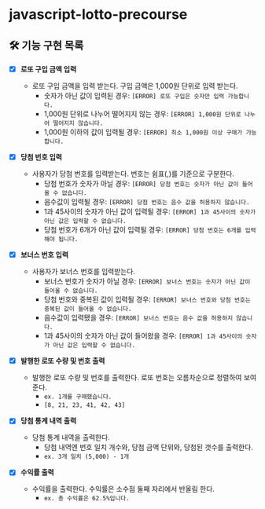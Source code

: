 # javascript-lotto-precourse

## 🛠️ 기능 구현 목록

- [x] **로또 구입 금액 입력**

  - 로또 구입 금액을 입력 받는다. 구입 금액은 1,000원 단위로 입력 받는다.
    - 숫자가 아닌 값이 입력된 경우: `[ERROR] 로또 구입은 숫자만 입력 가능합니다.`
    - 1,000원 단위로 나누어 떨어지지 않는 경우: `[ERROR] 1,000원 단위로 나누어 떨어지지 않습니다.`
    - 1,000원 이하의 값이 입력될 경우: `[ERROR] 최소 1,000원 이상 구매가 가능합니다.`

- [x] **당첨 번호 입력**

  - 사용자가 당첨 번호를 입력받는다. 번호는 쉼표(,)를 기준으로 구분한다.
    - 당첨 번호가 숫자가 아닐 경우: `[ERROR] 당첨 번호는 숫자가 아닌 값이 들어올 수 없습니다.`
    - 음수값이 입력될 경우: `[ERROR] 당첨 번호는 음수 값을 허용하지 않습니다.`
    - 1과 45사이의 숫자가 아닌 값이 입력될 경우: `[ERROR] 1과 45사이의 숫자가 아닌 값은 입력할 수 없습니다.`
    - 당첨 번호가 6개가 아닌 값이 입력될 경우: `[ERROR] 당첨 번호는 6개를 입력해야 됩니다.`

- [x] **보너스 번호 입력**

  - 사용자가 보너스 번호를 입력받는다. 
    - 보너스 번호가 숫자가 아닐 경우: `[ERROR] 보너스 번호는 숫자가 아닌 값이 들어올 수 없습니다.`
    - 당첨 번호와 중복된 값이 입력될 경우: `[ERROR] 보너스 번호와 당첨 번호는 중복된 값이 들어올 수 없습니다.`
    - 음수값이 입력됐을 경우: `[ERROR] 보너스 번호는 음수 값을 허용하지 않습니다.`
    - 1과 45사이의 숫자가 아닌 값이 들어왔을 경우: `[ERROR] 1과 45사이의 숫자가 아닌 값은 입력할 수 없습니다.`

- [x] **발행한 로또 수량 및 번호 출력**

  - 발행한 로또 수량 및 번호를 출력한다. 로또 번호는 오름차순으로 정렬하여 보여준다.
    - `ex. 1개를 구매했습니다.` 
    - `[8, 21, 23, 41, 42, 43]`

- [x] **당첨 통계 내역 출력**

  - 당첨 통계 내역을 출력한다. 
    - 당첨 내역엔 번호 일치 개수와, 당첨 금액 단위와, 당첨된 갯수를 출력한다.
    - `ex. 3개 일치 (5,000) - 1개`

- [x] **수익률 출력**

  - 수익률을 출력한다. 수익률은 소수점 둘째 자리에서 반올림 한다.
    - `ex. 총 수익률은 62.5%입니다.`
